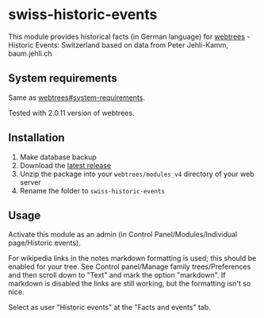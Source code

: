 ﻿# swiss-historic-events
This module provides historical facts (in German language) for [webtrees](https://www.webtrees.net/) - Historic Events: Switzerland
based on data from Peter Jehli-Kamm, baum.jehli.ch

## System requirements
Same as [webtrees#system-requirements](https://github.com/fisharebest/webtrees#system-requirements).

Tested with 2.0.11 version of webtrees.

## Installation
1. Make database backup
1. Download the [latest release](https://github.com/hartenthaler/swiss-historic-events/releases/latest)
1. Unzip the package into your `webtrees/modules_v4` directory of your web server
1. Rename the folder to `swiss-historic-events`

## Usage
Activate this module as an admin (in Control Panel/Modules/Individual page/Historic events).

For wikipedia links in the notes markdown formatting is used; this should be enabled for your tree. See Control panel/Manage family trees/Preferences and then scroll down to "Text" and mark the option "markdown".
If markdown is disabled the links are still working, but the formatting isn't so nice.

Select as user "Historic events" at the "Facts and events" tab.